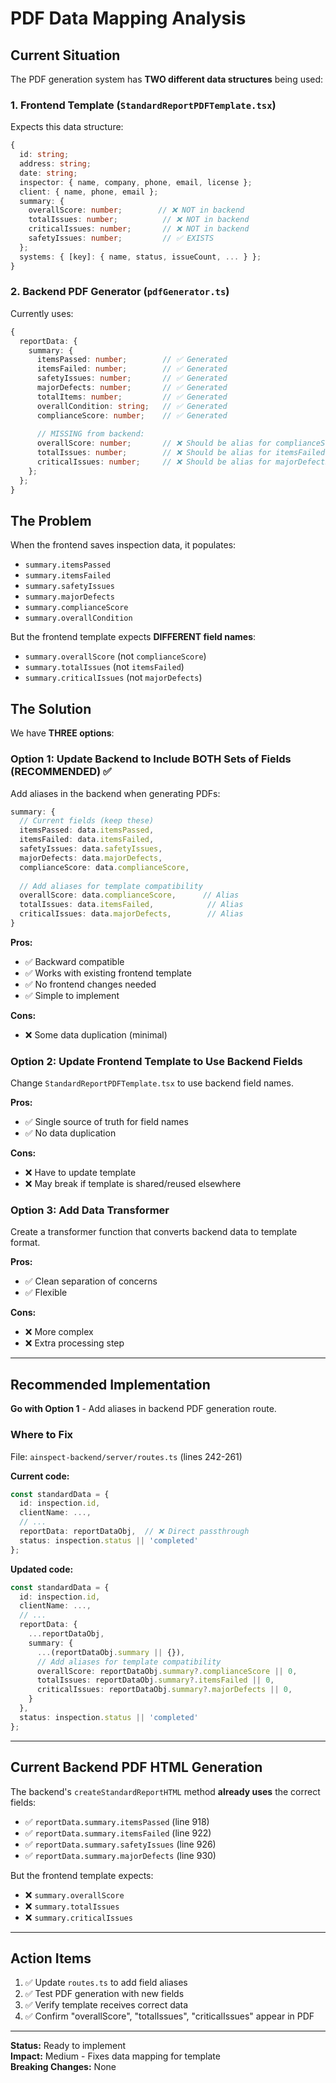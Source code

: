 # PDF Data Mapping Analysis

## Current Situation

The PDF generation system has **TWO different data structures** being used:

### 1. Frontend Template (`StandardReportPDFTemplate.tsx`)
Expects this data structure:
```typescript
{
  id: string;
  address: string;
  date: string;
  inspector: { name, company, phone, email, license };
  client: { name, phone, email };
  summary: {
    overallScore: number;        // ❌ NOT in backend
    totalIssues: number;          // ❌ NOT in backend  
    criticalIssues: number;       // ❌ NOT in backend
    safetyIssues: number;         // ✅ EXISTS
  };
  systems: { [key]: { name, status, issueCount, ... } };
}
```

### 2. Backend PDF Generator (`pdfGenerator.ts`)
Currently uses:
```typescript
{
  reportData: {
    summary: {
      itemsPassed: number;        // ✅ Generated
      itemsFailed: number;        // ✅ Generated
      safetyIssues: number;       // ✅ Generated
      majorDefects: number;       // ✅ Generated
      totalItems: number;         // ✅ Generated
      overallCondition: string;   // ✅ Generated
      complianceScore: number;    // ✅ Generated
      
      // MISSING from backend:
      overallScore: number;       // ❌ Should be alias for complianceScore
      totalIssues: number;        // ❌ Should be alias for itemsFailed
      criticalIssues: number;     // ❌ Should be alias for majorDefects
    };
  };
}
```

## The Problem

When the frontend saves inspection data, it populates:
- `summary.itemsPassed`
- `summary.itemsFailed`
- `summary.safetyIssues`
- `summary.majorDefects`
- `summary.complianceScore`
- `summary.overallCondition`

But the frontend template expects **DIFFERENT field names**:
- `summary.overallScore` (not `complianceScore`)
- `summary.totalIssues` (not `itemsFailed`)
- `summary.criticalIssues` (not `majorDefects`)

## The Solution

We have **THREE options**:

### Option 1: Update Backend to Include BOTH Sets of Fields (RECOMMENDED) ✅
Add aliases in the backend when generating PDFs:

```typescript
summary: {
  // Current fields (keep these)
  itemsPassed: data.itemsPassed,
  itemsFailed: data.itemsFailed,
  safetyIssues: data.safetyIssues,
  majorDefects: data.majorDefects,
  complianceScore: data.complianceScore,
  
  // Add aliases for template compatibility
  overallScore: data.complianceScore,      // Alias
  totalIssues: data.itemsFailed,            // Alias
  criticalIssues: data.majorDefects,        // Alias
}
```

**Pros:**
- ✅ Backward compatible
- ✅ Works with existing frontend template
- ✅ No frontend changes needed
- ✅ Simple to implement

**Cons:**
- ❌ Some data duplication (minimal)

### Option 2: Update Frontend Template to Use Backend Fields
Change `StandardReportPDFTemplate.tsx` to use backend field names.

**Pros:**
- ✅ Single source of truth for field names
- ✅ No data duplication

**Cons:**
- ❌ Have to update template
- ❌ May break if template is shared/reused elsewhere

### Option 3: Add Data Transformer
Create a transformer function that converts backend data to template format.

**Pros:**
- ✅ Clean separation of concerns
- ✅ Flexible

**Cons:**
- ❌ More complex
- ❌ Extra processing step

---

## Recommended Implementation

**Go with Option 1** - Add aliases in backend PDF generation route.

### Where to Fix

File: `ainspect-backend/server/routes.ts` (lines 242-261)

**Current code:**
```typescript
const standardData = {
  id: inspection.id,
  clientName: ...,
  // ...
  reportData: reportDataObj,  // ❌ Direct passthrough
  status: inspection.status || 'completed'
};
```

**Updated code:**
```typescript
const standardData = {
  id: inspection.id,
  clientName: ...,
  // ...
  reportData: {
    ...reportDataObj,
    summary: {
      ...(reportDataObj.summary || {}),
      // Add aliases for template compatibility
      overallScore: reportDataObj.summary?.complianceScore || 0,
      totalIssues: reportDataObj.summary?.itemsFailed || 0,
      criticalIssues: reportDataObj.summary?.majorDefects || 0,
    }
  },
  status: inspection.status || 'completed'
};
```

---

## Current Backend PDF HTML Generation

The backend's `createStandardReportHTML` method **already uses** the correct fields:
- ✅ `reportData.summary.itemsPassed` (line 918)
- ✅ `reportData.summary.itemsFailed` (line 922)
- ✅ `reportData.summary.safetyIssues` (line 926)
- ✅ `reportData.summary.majorDefects` (line 930)

But the frontend template expects:
- ❌ `summary.overallScore`
- ❌ `summary.totalIssues`
- ❌ `summary.criticalIssues`

---

## Action Items

1. ✅ Update `routes.ts` to add field aliases
2. ✅ Test PDF generation with new fields
3. ✅ Verify template receives correct data
4. ✅ Confirm "overallScore", "totalIssues", "criticalIssues" appear in PDF

---

**Status:** Ready to implement  
**Impact:** Medium - Fixes data mapping for template  
**Breaking Changes:** None  


